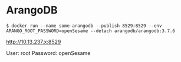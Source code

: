 # ArangoDB

```
$ docker run --name some-arangodb --publish 8529:8529 --env ARANGO_ROOT_PASSWORD=openSesame --detach arangodb/arangodb:3.7.6
```

http://10.13.237.x:8529

User: root
Password: openSesame


